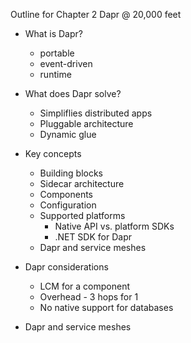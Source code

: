 Outline for Chapter 2
Dapr @ 20,000 feet

 - What is Dapr?
   - portable
   - event-driven
   - runtime

 - What does Dapr solve?
    - Simpliflies distributed apps
    - Pluggable architecture
    - Dynamic glue

 - Key concepts
    - Building blocks
    - Sidecar architecture
    - Components
    - Configuration
    - Supported platforms
      - Native API vs. platform SDKs
      - .NET SDK for Dapr
    - Dapr and service meshes

 - Dapr considerations
    - LCM for a component
    - Overhead - 3 hops for 1
    - No native support for databases

 - Dapr and service meshes
